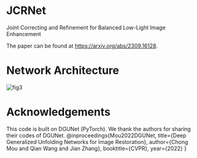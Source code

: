 # JCRNet
Joint Correcting and Refinement for Balanced Low-Light Image Enhancement

The paper can be found at https://arxiv.org/abs/2309.16128.

# Network Architecture
![fig3](https://github.com/woshiyll/JCRNet/assets/56827892/0c31bd77-8637-46e8-a924-2615090506d8)

# Acknowledgements
This code is built on DGUNet (PyTorch). We thank the authors for sharing their codes of DGUNet.
@inproceedings{Mou2022DGUNet,
    title={Deep Generalized Unfolding Networks for Image Restoration},
    author={Chong Mou and Qian Wang and Jian Zhang},
    booktitle={CVPR},
    year={2022}
}
